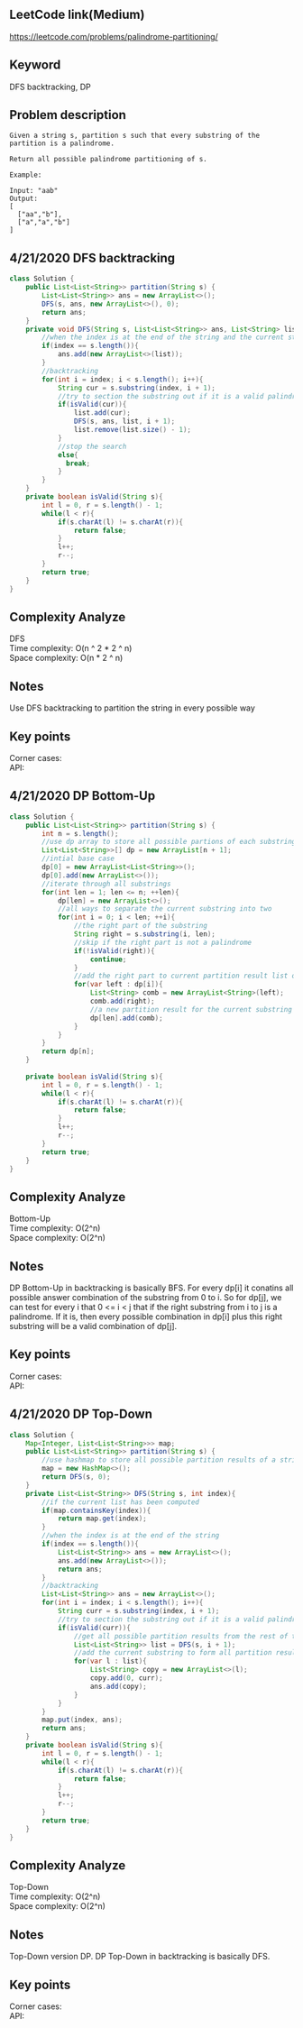 ## LeetCode link(Medium)
https://leetcode.com/problems/palindrome-partitioning/

## Keyword
DFS backtracking, DP

## Problem description
```
Given a string s, partition s such that every substring of the partition is a palindrome.

Return all possible palindrome partitioning of s.

Example:

Input: "aab"
Output:
[
  ["aa","b"],
  ["a","a","b"]
]
```
## 4/21/2020 DFS backtracking

```java
class Solution {
    public List<List<String>> partition(String s) {
        List<List<String>> ans = new ArrayList<>();
        DFS(s, ans, new ArrayList<>(), 0);
        return ans;
    }
    private void DFS(String s, List<List<String>> ans, List<String> list, int index){
        //when the index is at the end of the string and the current string is empty
        if(index == s.length()){
            ans.add(new ArrayList<>(list));
        }
        //backtracking
        for(int i = index; i < s.length(); i++){
            String cur = s.substring(index, i + 1);
            //try to section the substring out if it is a valid palindrome
            if(isValid(cur)){
                list.add(cur);
                DFS(s, ans, list, i + 1);
                list.remove(list.size() - 1);
            }
            //stop the search
            else{
              break;
            }
        }
    }
    private boolean isValid(String s){
        int l = 0, r = s.length() - 1;
        while(l < r){
            if(s.charAt(l) != s.charAt(r)){
                return false;
            }
            l++;
            r--;
        }
        return true;
    }
}
```

## Complexity Analyze
DFS\
Time complexity: O(n ^ 2 * 2 ^ n)\
Space complexity: O(n * 2 ^ n)

## Notes
Use DFS backtracking to partition the string in every possible way

## Key points
Corner cases: \
API:


## 4/21/2020 DP Bottom-Up

```Java
class Solution {
    public List<List<String>> partition(String s) {
        int n = s.length();
        //use dp array to store all possible partions of each substring starting from head of the string
        List<List<String>>[] dp = new ArrayList[n + 1];
        //intial base case
        dp[0] = new ArrayList<List<String>>();
        dp[0].add(new ArrayList<>());
        //iterate through all substrings
        for(int len = 1; len <= n; ++len){
            dp[len] = new ArrayList<>();
            //all ways to separate the current substring into two
            for(int i = 0; i < len; ++i){
                //the right part of the substring
                String right = s.substring(i, len);
                //skip if the right part is not a palindrome
                if(!isValid(right)){
                    continue;
                }
                //add the right part to current partition result list of left part
                for(var left : dp[i]){
                    List<String> comb = new ArrayList<String>(left);
                    comb.add(right);
                    //a new partition result for the current substring
                    dp[len].add(comb);
                }
            }
        }
        return dp[n];
    }
    
    private boolean isValid(String s){
        int l = 0, r = s.length() - 1;
        while(l < r){
            if(s.charAt(l) != s.charAt(r)){
                return false;
            }
            l++;
            r--;
        }
        return true;
    }
}
```

## Complexity Analyze
Bottom-Up\
Time complexity: O(2^n)\
Space complexity: O(2^n)

## Notes
DP Bottom-Up in backtracking is basically BFS. For every dp[i] it conatins all possible answer combination of the substring from 0 to i. So for dp[j], we can test for every i that 0 <= i < j that if the right substring from i to j is a palindrome. If it is, then every possible combination in dp[i] plus this right substring will be a valid combination of dp[j]. 

## Key points
Corner cases: \
API:

## 4/21/2020 DP Top-Down

```Java
class Solution {
    Map<Integer, List<List<String>>> map;
    public List<List<String>> partition(String s) {
        //use hashmap to store all possible partition results of a string
        map = new HashMap<>();
        return DFS(s, 0);
    }
    private List<List<String>> DFS(String s, int index){
        //if the current list has been computed
        if(map.containsKey(index)){
            return map.get(index);
        }
        //when the index is at the end of the string
        if(index == s.length()){
            List<List<String>> ans = new ArrayList<>();
            ans.add(new ArrayList<>());
            return ans;
        }
        //backtracking
        List<List<String>> ans = new ArrayList<>();
        for(int i = index; i < s.length(); i++){
            String curr = s.substring(index, i + 1);
            //try to section the substring out if it is a valid palindrome
            if(isValid(curr)){
                //get all possible partition results from the rest of the string
                List<List<String>> list = DFS(s, i + 1);
                //add the current substring to form all partition results of the current level
                for(var l : list){
                    List<String> copy = new ArrayList<>(l);
                    copy.add(0, curr);
                    ans.add(copy);
                }
            }
        }
        map.put(index, ans);
        return ans;
    }
    private boolean isValid(String s){
        int l = 0, r = s.length() - 1;
        while(l < r){
            if(s.charAt(l) != s.charAt(r)){
                return false;
            }
            l++;
            r--;
        }
        return true;
    }
}
```

## Complexity Analyze
Top-Down\
Time complexity: O(2^n)\
Space complexity: O(2^n)

## Notes
Top-Down version DP. DP Top-Down in backtracking is basically DFS. 

## Key points
Corner cases: \
API: